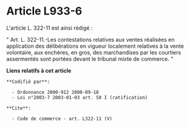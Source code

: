 # Article L933-6

L'article L. 322-11 est ainsi rédigé : 

" Art. L. 322-11.-Les contestations relatives aux ventes réalisées en application des délibérations en vigueur localement
relatives à la vente volontaire, aux enchères, en gros, des marchandises par les courtiers assermentés sont portées devant le
tribunal mixte de commerce. "

**Liens relatifs à cet article**

	**Codifié par**:

	  - Ordonnance 2000-912 2000-09-18
	  - Loi n°2003-7 2003-01-03 art. 50 I (ratification)

	**Cite**:

	  - Code de commerce - art. L322-11 (V)
